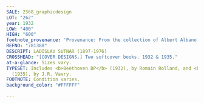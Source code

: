 ```yaml
---
SALE: 2568_graphicdesign
LOT: "262"
year: 1932
LOW: "400"
HIGH: "600"
footnote_provenance: 'Provenance: From the collection of Albert Albano.'
REFNO: "781388"
DESCRIPT: LADISLAV SUTNAR (1897-1976)
CROSSHEAD: "[COVER DESIGNS.] Two softcover books. 1932 & 1935."
at-a-glance: Sizes vary.
TYPESET: Includes <b>Beethoven DP</b> (1932), by Romain Rolland, and <b>Ahmed Ma Hlad</b>
  (1935), by J.R. Vavry.
FOOTNOTE: Condition varies.
background_color: "#FFFFFF"

---
```

